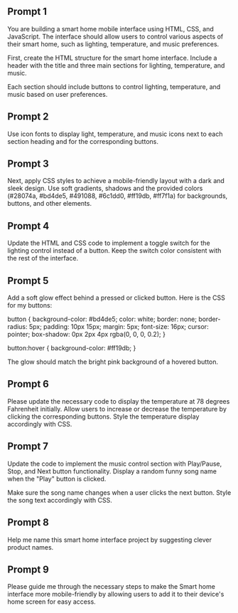 ## Prompt 1
You are building a smart home mobile interface using HTML, CSS, and JavaScript.
The interface should allow users to control various aspects of their smart home,
such as lighting, temperature, and music preferences.

First, create the HTML structure for the smart home interface.
Include a header with the title and three main sections for lighting,
temperature, and music.

Each section should include buttons to control lighting, temperature,
and music based on user preferences.


## Prompt 2
Use icon fonts to display light, temperature, and music icons next to each section heading and for the corresponding buttons. 

## Prompt 3
Next, apply CSS styles to achieve a mobile-friendly layout with a dark and sleek design. Use soft gradients, shadows and the provided colors (#28074a, #bd4de5, #491088, #6c1dd0, #ff19db, #ff7f1a) for backgrounds, buttons, and other elements.

## Prompt 4
Update the HTML and CSS code to implement a toggle switch for the lighting control instead of a button. Keep the switch color consistent with the rest of the interface.

<!-- 
  Challenge: Button glow effect
  
  Write a short prompt for ChatGPT to provide the CSS for adding a 
  soft glow effect behind a pressed or clicked button.
 -->

## Prompt 5
Add a soft glow effect behind a pressed or clicked button. Here is the CSS for my buttons:

button {
  background-color: #bd4de5;
  color: white;
  border: none;
  border-radius: 5px;
  padding: 10px 15px;
  margin: 5px;
  font-size: 16px;
  cursor: pointer;
  box-shadow: 0px 2px 4px rgba(0, 0, 0, 0.2);
}

button:hover {
  background-color: #ff19db;
}

The glow should match the bright pink background of a hovered button.

## Prompt 6
Please update the necessary code to display the temperature at 
78 degrees Fahrenheit initially. Allow users to increase or decrease 
the temperature by clicking the corresponding buttons. 
Style the temperature display accordingly with CSS.

## Prompt 7
Update the code to implement the music control section with Play/Pause, Stop, and Next button functionality. Display a random funny song name when the "Play" button is clicked. 

Make sure the song name changes when a user clicks the next button. Style the song text accordingly with CSS.

## Prompt 8
Help me name this smart home interface project by suggesting clever product names.

## Prompt 9
Please guide me through the necessary steps to make the Smart home interface more mobile-friendly by allowing users to add it to their device's home screen for easy access. 
